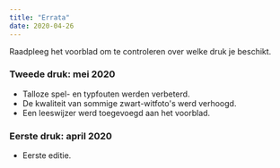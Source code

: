 ```yaml
---
title: "Errata"
date: 2020-04-26
---
```


Raadpleeg het voorblad om te controleren over welke druk je beschikt. 

### Tweede druk: mei 2020

- Talloze spel- en typfouten werden verbeterd. 
- De kwaliteit van sommige zwart-witfoto's werd verhoogd.
- Een leeswijzer werd toegevoegd aan het voorblad.

### Eerste druk: april 2020

- Eerste editie. 
